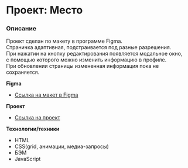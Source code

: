 # Проект: Место

### Описание
 
Проект сделан по макету в программе Figma.  
Страничка адаптивная, подстраивается под разные разрешения.  
При нажатии на кнопку редактирования появляется модальное окно,  
с помощью которого можно изменить информацию в профиле.  
При обновлении страницы измененная информация пока не сохраняется.  



**Figma**

* [Ссылка на макет в Figma](https://www.figma.com/file/2cn9N9jSkmxD84oJik7xL7/JavaScript.-Sprint-4?node-id=0%3A1)

**Проект**  

* [Ссылка на проект](https://liubovnutfullina.github.io/mesto/)  

**Технологии/техники**  

* HTML  
* CSS(grid, анимации, медиа-запросы)  
* БЭМ  
* JavaScript